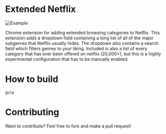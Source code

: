 # Extended Netflix

![Example](https://github.com/jontonsoup4/extended-netflix/blob/master/screenshots/Example.jpg)

Chrome extension for adding extended browsing categories to Netflix. 
This extension adds a dropdown field containing a long list of all of
the major subgenres that Netflix usually hides. The dropdown also contains
a search field which filters genres to your liking. Included is also a list
of every category that has ever been offered on netflix (20,000+), but this
is a highly experimental configuration that has to be manually enabled.

# How to build
    gulp


# Contributing

Want to contribute? Feel free to fork and make a pull request!
